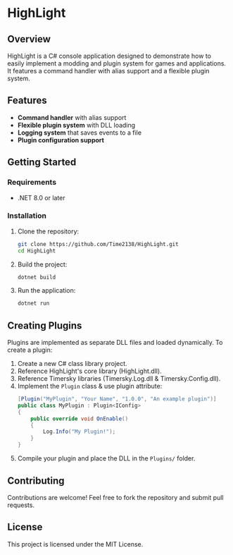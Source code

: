 # HighLight

## Overview
HighLight is a C# console application designed to demonstrate how to easily implement a modding and plugin system for games and applications. It features a command handler with alias support and a flexible plugin system.

## Features
- **Command handler** with alias support
- **Flexible plugin system** with DLL loading
- **Logging system** that saves events to a file
- **Plugin configuration support**

## Getting Started

### Requirements
- .NET 8.0 or later

### Installation
1. Clone the repository:
   ```sh
   git clone https://github.com/Time2138/HighLight.git
   cd HighLight
   ```
2. Build the project:
   ```sh
   dotnet build
   ```
3. Run the application:
   ```sh
   dotnet run
   ```

## Creating Plugins
Plugins are implemented as separate DLL files and loaded dynamically. To create a plugin:
1. Create a new C# class library project.
2. Reference HighLight's core library (HighLight.dll).
3. Reference Timersky libraries (Timersky.Log.dll & Timersky.Config.dll).
4. Implement the `Plugin` class & use plugin attribute:
   ```csharp
   [Plugin("MyPlugin", "Your Name", "1.0.0", "An example plugin")]
   public class MyPlugin : Plugin<IConfig>
   {
       public override void OnEnable()
       {
           Log.Info("My Plugin!");
       }
   }
   ```
4. Compile your plugin and place the DLL in the `Plugins/` folder.

## Contributing
Contributions are welcome! Feel free to fork the repository and submit pull requests.

## License
This project is licensed under the MIT License.
